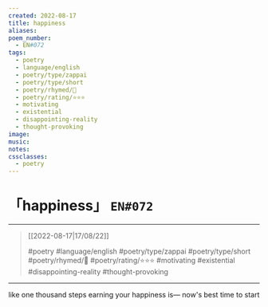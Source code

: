 ```yaml
---
created: 2022-08-17
title: happiness
aliases:
poem_number:
  - EN#072
tags:
  - poetry
  - language/english
  - poetry/type/zappai
  - poetry/type/short
  - poetry/rhymed/🔴
  - poetry/rating/⭐⭐⭐
  - motivating
  - existential
  - disappointing-reality
  - thought-provoking
image:
music:
notes:
cssclasses:
  - poetry
---
```

# 「happiness」 `EN#072`

---

> [[2022-08-17|17/08/22]]
> 
> #poetry 
> #language/english 
> #poetry/type/zappai #poetry/type/short 
> #poetry/rhymed/🔴 
> #poetry/rating/⭐⭐⭐ 
> #motivating #existential #disappointing-reality #thought-provoking 

---

like one thousand steps
earning your happiness is—
now's best time to start